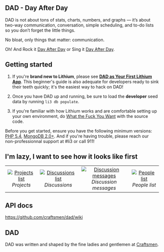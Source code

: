 ## DAD - Day After Day

DAD is not about tons of stats, charts, numbers, and graphs — it’s about two-way communication, conversation, simple scheduling,
and to-do lists so you don’t forget the little things.

No bloat, only things that matter: communication.

Oh! And Rock it [Day After Day](http://www.youtube.com/watch?v=XonFZjuyc6E) or Sing it [Day After Day](http://www.youtube.com/watch?v=shGHIfAR-dY).

## Getting started

1. If you're **brand new to Lithium**, please see [**DAD as Your First Lithium App**](). This beginner's guide is also adequate for developers ready to sink their teeth quickly; it's the easiest way to hack on DAD!

2. Once you have DAD up and running, be sure to load the **developer** seed data by running `li3 db populate`.

3. If you're familiar with how Lithium works and are comfortable setting up your own environment, do [What the Fuck You Want](http://en.wikipedia.org/wiki/WTFPL) with the source code.

Before you get started, ensure you have the following minimum versions: [PHP 5.4](http://php.net/downloads.php), [MongoDB 2.0+](http://www.mongodb.org/downloads). And if you're having trouble, please reach our non-professionnal support at #li3 or call 911!

## I'm lazy, I want to see how it looks like first

<table>
  <tr>
    <td align="center">
      <a href="http://44016b92d777a761b665-d9ce829a83d462515b3e378f938e4c6d.r29.cf3.rackcdn.com/projects_list.png" target="_blank" title="Projects list">
        <img src="http://44016b92d777a761b665-d9ce829a83d462515b3e378f938e4c6d.r29.cf3.rackcdn.com/projects_list.png" alt="Projects list">
      </a>
      <br />
      <em>Projects</em>
    </td>
    <td align="center">
      <a href="http://44016b92d777a761b665-d9ce829a83d462515b3e378f938e4c6d.r29.cf3.rackcdn.com/discussions_list.png" target="_blank" title="Discussions list">
        <img src="http://44016b92d777a761b665-d9ce829a83d462515b3e378f938e4c6d.r29.cf3.rackcdn.com/discussions_list.png" alt="Discussions list">
      </a>
      <br />
      <em>Discussions</em>
    </td>
    <td align="center">
      <a href="http://44016b92d777a761b665-d9ce829a83d462515b3e378f938e4c6d.r29.cf3.rackcdn.com/discussion_message.png" target="_blank" title="Discussion messages">
        <img src="http://44016b92d777a761b665-d9ce829a83d462515b3e378f938e4c6d.r29.cf3.rackcdn.com/discussion_message.png" alt="Discussion messages">
      </a>
      <br />
      <em>Discussion messages</em>
    </td>
    <td align="center">
      <a href="http://44016b92d777a761b665-d9ce829a83d462515b3e378f938e4c6d.r29.cf3.rackcdn.com/people_list.png" target="_blank" title="People list">
        <img src="http://44016b92d777a761b665-d9ce829a83d462515b3e378f938e4c6d.r29.cf3.rackcdn.com/people_list.png" alt="People list">
      </a>
      <br />
      <em>People list</em>
    </td>
  </tr>
</table>

## API docs

https://github.com/craftsmen/dad/wiki

## DAD

DAD was written and shaped by the fine ladies and gentlemen at [Craftsmen](https://github.com/craftsmen).